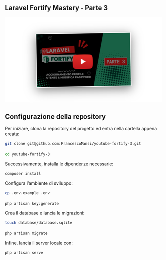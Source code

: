 ## Laravel Fortify Mastery - Parte 3

<p align="center">
    <a href="https://www.youtube.com/watch?v=iUiaik7pYmw" target="_blank">
        <img src="public/cover3.png"  alt="Laravel Logo">
    </a>
</p>


## Configurazione della repository

Per iniziare, clona la repository del progetto ed entra nella cartella appena creata:

```bash
git clone git@github.com:FrancescoMansi/youtube-fortify-3.git

cd youtube-fortify-3
```

Successivamente, installa le dipendenze necessarie:

```bash
composer install
```

Configura l’ambiente di sviluppo:

```bash
cp .env.example .env

php artisan key:generate

```

Crea il database e lancia le migrazioni:

```bash
touch database/database.sqlite

php artisan migrate
```

Infine, lancia il server locale con:

```bash
php artisan serve
```
